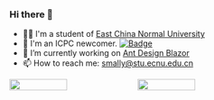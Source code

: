 ### Hi there 👋

<!--
**iamSmallY/iamSmallY** is a ✨ _special_ ✨ repository because its `README.md` (this file) appears on your GitHub profile.

Here are some ideas to get you started:

- 🔭 I’m currently working on [Ant Design Blazor](https://github.com/ant-design-blazor/ant-design-blazor)
- 🌱 I’m currently learning ...
- 👯 I’m looking to collaborate on ...
- 🤔 I’m looking for help with ...
- 💬 Ask me about ...
- 📫 How to reach me: ...
- 😄 Pronouns: ...
- ⚡ Fun fact: ...
-->


- 👨‍💻 I'm a student of [East China Normal University](https://www.ecnu.edu.cn/)
- 👯 I'm an ICPC newcomer. [![Badge](https://cp-logo.vercel.app/codeforces/_SmallY)](https://codeforces.com/profile/_SmallY)
- 🔭 I’m currently working on [Ant Design Blazor](https://github.com/ant-design-blazor/ant-design-blazor)
- 📫 How to reach me: smally@stu.ecnu.edu.cn

<div style="display: flex;">
  <img style="width: 45%;" src="https://github-readme-stats.vercel.app/api?username=iamSmallY&show_icons=true&theme=tokyonight&count_private=true" />
  <img style="width: 45%;" src="https://github-readme-stats.vercel.app/api/top-langs/?username=iamSmallY&layout=compact&theme=tokyonight" />
</a>
